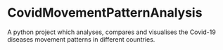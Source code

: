 # CovidMovementPatternAnalysis
A python project which analyses, compares and visualises the Covid-19 diseases movement patterns in different countries.
